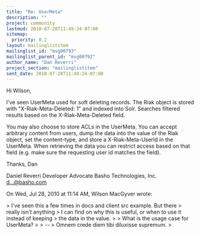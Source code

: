 ```yaml
---
title: "Re: UserMeta"
description: ""
project: community
lastmod: 2010-07-28T11:49:24-07:00
sitemap:
  priority: 0.2
layout: mailinglistitem
mailinglist_id: "msg00793"
mailinglist_parent_id: "msg00792"
author_name: "Dan Reverri"
project_section: "mailinglistitem"
sent_date: 2010-07-28T11:49:24-07:00
---
```



Hi Wilson,

I've seen UserMeta used for soft deleting records. The Riak object is stored
with "X-Riak-Meta-Deleted: 1" and indexed into Solr. Searches filtered
results based on the X-Riak-Meta-Deleted field.

You may also choose to store ACLs in the UserMeta. You can accept arbitrary
content from users, dump the data into the value of the Riak object, set the
content-type, and store a X-Riak-Meta-UserId in the UserMeta. When
retrieving the data you can restrict access based on that field (e.g. make
sure the requesting user id matches the field).

Thanks,
Dan

Daniel Reverri
Developer Advocate
Basho Technologies, Inc.
d...@basho.com


On Wed, Jul 28, 2010 at 11:14 AM, Wilson MacGyver wrote:

&gt; I've seen this a few times in docs and client src example. But there
&gt; really isn't anything
&gt; I can find on why this is useful, or when to use it instead of keeping
&gt; the data in the value.
&gt;
&gt; What is the usage case for UserMeta?
&gt;
&gt; --
&gt; Omnem crede diem tibi diluxisse supremum.
&gt;

